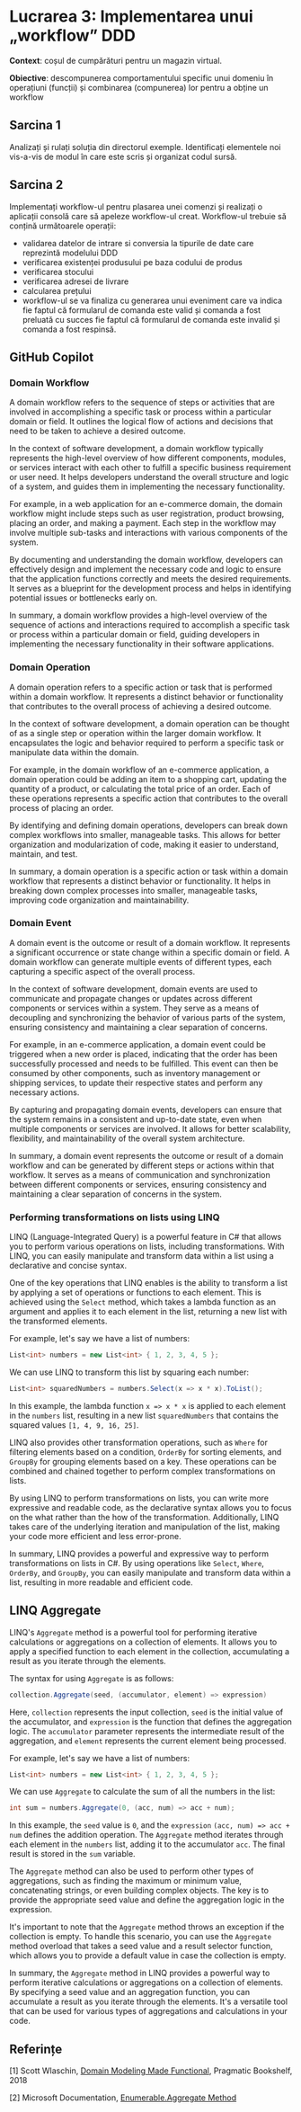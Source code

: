# Lucrarea 3: Implementarea unui „workflow” DDD 

**Context**: coșul de cumpărături pentru un magazin virtual. 

**Obiective**: descompunerea comportamentului specific unui domeniu în operațiuni (funcții) și combinarea (compunerea) lor pentru a obține un workflow

## Sarcina 1

Analizați și rulați soluția din directorul exemple. Identificați elementele noi vis-a-vis de modul în care este scris și organizat codul sursă.

## Sarcina 2

Implementați workflow-ul pentru plasarea unei comenzi și realizați o aplicații consolă care să apeleze workflow-ul creat. 
Workflow-ul trebuie să conțină următoarele operații:
* validarea datelor de intrare si conversia la tipurile de date care reprezintă modelului DDD
* verificarea existenței produsului pe baza codului de produs
* verificarea stocului
* verificarea adresei de livrare
* calcularea prețului
* workflow-ul se va finaliza cu generarea unui eveniment care va indica fie faptul că formularul de comanda este valid și comanda a fost preluată cu succes fie faptul că formularul de comanda este invalid și comanda a fost respinsă.

## GitHub Copilot

### Domain Workflow

A domain workflow refers to the sequence of steps or activities that are involved in accomplishing a specific task or process within a particular domain or field. It outlines the logical flow of actions and decisions that need to be taken to achieve a desired outcome.

In the context of software development, a domain workflow typically represents the high-level overview of how different components, modules, or services interact with each other to fulfill a specific business requirement or user need. It helps developers understand the overall structure and logic of a system, and guides them in implementing the necessary functionality.

For example, in a web application for an e-commerce domain, the domain workflow might include steps such as user registration, product browsing, placing an order, and making a payment. Each step in the workflow may involve multiple sub-tasks and interactions with various components of the system.

By documenting and understanding the domain workflow, developers can effectively design and implement the necessary code and logic to ensure that the application functions correctly and meets the desired requirements. It serves as a blueprint for the development process and helps in identifying potential issues or bottlenecks early on.

In summary, a domain workflow provides a high-level overview of the sequence of actions and interactions required to accomplish a specific task or process within a particular domain or field, guiding developers in implementing the necessary functionality in their software applications.

### Domain Operation

A domain operation refers to a specific action or task that is performed within a domain workflow. It represents a distinct behavior or functionality that contributes to the overall process of achieving a desired outcome.

In the context of software development, a domain operation can be thought of as a single step or operation within the larger domain workflow. It encapsulates the logic and behavior required to perform a specific task or manipulate data within the domain.

For example, in the domain workflow of an e-commerce application, a domain operation could be adding an item to a shopping cart, updating the quantity of a product, or calculating the total price of an order. Each of these operations represents a specific action that contributes to the overall process of placing an order.

By identifying and defining domain operations, developers can break down complex workflows into smaller, manageable tasks. This allows for better organization and modularization of code, making it easier to understand, maintain, and test.

In summary, a domain operation is a specific action or task within a domain workflow that represents a distinct behavior or functionality. It helps in breaking down complex processes into smaller, manageable tasks, improving code organization and maintainability.

### Domain Event

A domain event is the outcome or result of a domain workflow. It represents a significant occurrence or state change within a specific domain or field. A domain workflow can generate multiple events of different types, each capturing a specific aspect of the overall process.

In the context of software development, domain events are used to communicate and propagate changes or updates across different components or services within a system. They serve as a means of decoupling and synchronizing the behavior of various parts of the system, ensuring consistency and maintaining a clear separation of concerns.

For example, in an e-commerce application, a domain event could be triggered when a new order is placed, indicating that the order has been successfully processed and needs to be fulfilled. This event can then be consumed by other components, such as inventory management or shipping services, to update their respective states and perform any necessary actions.

By capturing and propagating domain events, developers can ensure that the system remains in a consistent and up-to-date state, even when multiple components or services are involved. It allows for better scalability, flexibility, and maintainability of the overall system architecture.

In summary, a domain event represents the outcome or result of a domain workflow and can be generated by different steps or actions within that workflow. It serves as a means of communication and synchronization between different components or services, ensuring consistency and maintaining a clear separation of concerns in the system.

### Performing transformations on lists using LINQ

LINQ (Language-Integrated Query) is a powerful feature in C# that allows you to perform various operations on lists, including transformations. With LINQ, you can easily manipulate and transform data within a list using a declarative and concise syntax.

One of the key operations that LINQ enables is the ability to transform a list by applying a set of operations or functions to each element. This is achieved using the `Select` method, which takes a lambda function as an argument and applies it to each element in the list, returning a new list with the transformed elements.

For example, let's say we have a list of numbers:

```csharp
List<int> numbers = new List<int> { 1, 2, 3, 4, 5 };
```

We can use LINQ to transform this list by squaring each number:

```csharp
List<int> squaredNumbers = numbers.Select(x => x * x).ToList();
```

In this example, the lambda function `x => x * x` is applied to each element in the `numbers` list, resulting in a new list `squaredNumbers` that contains the squared values `[1, 4, 9, 16, 25]`.

LINQ also provides other transformation operations, such as `Where` for filtering elements based on a condition, `OrderBy` for sorting elements, and `GroupBy` for grouping elements based on a key. These operations can be combined and chained together to perform complex transformations on lists.

By using LINQ to perform transformations on lists, you can write more expressive and readable code, as the declarative syntax allows you to focus on the what rather than the how of the transformation. Additionally, LINQ takes care of the underlying iteration and manipulation of the list, making your code more efficient and less error-prone.

In summary, LINQ provides a powerful and expressive way to perform transformations on lists in C#. By using operations like `Select`, `Where`, `OrderBy`, and `GroupBy`, you can easily manipulate and transform data within a list, resulting in more readable and efficient code.

## LINQ Aggregate

LINQ's `Aggregate` method is a powerful tool for performing iterative calculations or aggregations on a collection of elements. It allows you to apply a specified function to each element in the collection, accumulating a result as you iterate through the elements.

The syntax for using `Aggregate` is as follows:

```csharp
collection.Aggregate(seed, (accumulator, element) => expression)
```

Here, `collection` represents the input collection, `seed` is the initial value of the accumulator, and `expression` is the function that defines the aggregation logic. The `accumulator` parameter represents the intermediate result of the aggregation, and `element` represents the current element being processed.

For example, let's say we have a list of numbers:

```csharp
List<int> numbers = new List<int> { 1, 2, 3, 4, 5 };
```

We can use `Aggregate` to calculate the sum of all the numbers in the list:

```csharp
int sum = numbers.Aggregate(0, (acc, num) => acc + num);
```

In this example, the `seed` value is `0`, and the `expression` `(acc, num) => acc + num` defines the addition operation. The `Aggregate` method iterates through each element in the `numbers` list, adding it to the accumulator `acc`. The final result is stored in the `sum` variable.

The `Aggregate` method can also be used to perform other types of aggregations, such as finding the maximum or minimum value, concatenating strings, or even building complex objects. The key is to provide the appropriate seed value and define the aggregation logic in the expression.

It's important to note that the `Aggregate` method throws an exception if the collection is empty. To handle this scenario, you can use the `Aggregate` method overload that takes a seed value and a result selector function, which allows you to provide a default value in case the collection is empty.

In summary, the `Aggregate` method in LINQ provides a powerful way to perform iterative calculations or aggregations on a collection of elements. By specifying a seed value and an aggregation function, you can accumulate a result as you iterate through the elements. It's a versatile tool that can be used for various types of aggregations and calculations in your code.

## Referințe

[1] Scott Wlaschin, [Domain Modeling Made Functional](https://www.amazon.com/Domain-Modeling-Made-Functional-Domain-Driven-ebook/dp/B07B44BPFB/ref=sr_1_1?dchild=1&keywords=Domain+Modeling+Made+Functional&qid=1632338254&sr=8-1), Pragmatic Bookshelf, 2018  

[2] Microsoft Documentation, [Enumerable.Aggregate Method](https://docs.microsoft.com/en-us/dotnet/api/system.linq.enumerable.aggregate?view=net-5.0)
